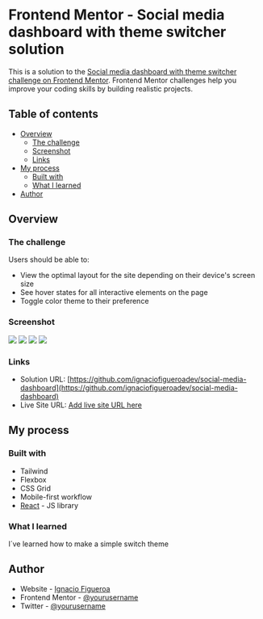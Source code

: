 # Frontend Mentor - Social media dashboard with theme switcher solution

This is a solution to the [Social media dashboard with theme switcher challenge on Frontend Mentor](https://www.frontendmentor.io/challenges/social-media-dashboard-with-theme-switcher-6oY8ozp_H). Frontend Mentor challenges help you improve your coding skills by building realistic projects.

## Table of contents

- [Overview](#overview)
  - [The challenge](#the-challenge)
  - [Screenshot](#screenshot)
  - [Links](#links)
- [My process](#my-process)
  - [Built with](#built-with)
  - [What I learned](#what-i-learned)
- [Author](#author)

## Overview

### The challenge

Users should be able to:

- View the optimal layout for the site depending on their device's screen size
- See hover states for all interactive elements on the page
- Toggle color theme to their preference

### Screenshot

![](./public/Social-media-dashboard-light-theme.png)
![](./public/Social-media-dashboard-light-theme-mobile.png)
![](./public/Social-media-dashboard-dark-theme.png)
![](./public/Social-media-dashboard-dark-theme-mobile.png)

### Links

- Solution URL: [https://github.com/ignaciofigueroadev/social-media-dashboard](https://github.com/ignaciofigueroadev/social-media-dashboard)
- Live Site URL: [Add live site URL here](https://your-live-site-url.com)

## My process

### Built with

- Tailwind
- Flexbox
- CSS Grid
- Mobile-first workflow
- [React](https://reactjs.org/) - JS library

### What I learned

I´ve learned how to make a simple switch theme

## Author

- Website - [Ignacio Figueroa](https://www.your-site.com)
- Frontend Mentor - [@yourusername](https://www.frontendmentor.io/profile/ignaciofigueroadev)
- Twitter - [@yourusername](https://www.twitter.com/ignaciodev_)
